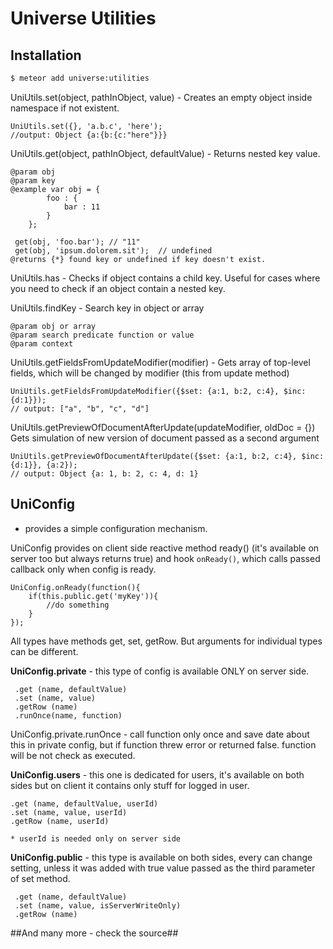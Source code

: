 # Universe Utilities

## Installation

```sh
$ meteor add universe:utilities
```

UniUtils.set(object, pathInObject, value) - Creates an empty object inside namespace if not existent.

```
UniUtils.set({}, 'a.b.c', 'here');
//output: Object {a:{b:{c:"here"}}}
```

UniUtils.get(object, pathInObject, defaultValue) - Returns nested key value.
```
@param obj
@param key
@example var obj = {
        foo : {
            bar : 11
        }
    };

 get(obj, 'foo.bar'); // "11"
 get(obj, 'ipsum.dolorem.sit');  // undefined
@returns {*} found key or undefined if key doesn't exist.
```
UniUtils.has - Checks if object contains a child key.
Useful for cases where you need to check if an object contain a nested key.

UniUtils.findKey - Search key in object or array
```
@param obj or array
@param search predicate function or value
@param context
```

UniUtils.getFieldsFromUpdateModifier(modifier) - Gets array of top-level fields, which will be changed by modifier (this from update method)

```
UniUtils.getFieldsFromUpdateModifier({$set: {a:1, b:2, c:4}, $inc: {d:1}});
// output: ["a", "b", "c", "d"]
```

UniUtils.getPreviewOfDocumentAfterUpdate(updateModifier, oldDoc = {}) Gets simulation of new version of document passed as a second argument

```
UniUtils.getPreviewOfDocumentAfterUpdate({$set: {a:1, b:2, c:4}, $inc: {d:1}}, {a:2});
// output: Object {a: 1, b: 2, c: 4, d: 1}
```

## UniConfig
- provides a simple configuration mechanism.

UniConfig provides on client side reactive method ready() (it's available on server too but always returns true)
and hook `onReady()`, which calls passed callback only when config is ready.


```
UniConfig.onReady(function(){
    if(this.public.get('myKey')){
        //do something
    }
});
```

All types have methods get, set, getRow.
But arguments for individual types can be different.

**UniConfig.private** - this type of config is available ONLY on server side.

```
 .get (name, defaultValue)
 .set (name, value)
 .getRow (name)
 .runOnce(name, function)
```
UniConfig.private.runOnce - call function only once and save date about this in private config,
but if function threw error or returned false. function will be not check as executed.

**UniConfig.users** - this one is dedicated for users, it's available on both sides but on client it contains only stuff for logged in user.

```
.get (name, defaultValue, userId)
.set (name, value, userId)
.getRow (name, userId)

* userId is needed only on server side
```

**UniConfig.public** - this type is available on both sides, every can change setting, unless it was added with true value passed as the third parameter of set method.

```
 .get (name, defaultValue)
 .set (name, value, isServerWriteOnly)
 .getRow (name)

```

##And many more - check the source##
